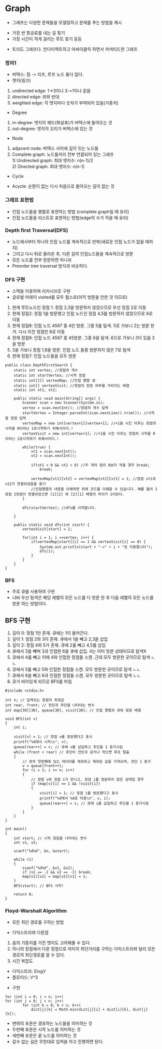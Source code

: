 # Graph
* 그래프는 다양한 문제들을 모델링하고 문제를 푸는 방법을 제시
- 가장 싼 항공료를 내는 길 찾기
- 가장 시간이 적게 걸리는 루트 찾기 등등
* 트리도 그래프다. 언다이렉트하고 어싸이클릭 하면서 커넥티드한 그래프
### 정의1
- 버텍스: 점 -> 리프, 루프 노드 둘다 없다.
- 엣지(링크)
1. undirected edge: 1->3이나 3->1이나 같음
2. directed edge: 위와 반대
3. weighted edge: 각 엣지마다 숫자가 부여되어 있음(가중치)
- Degree
1. in-degree: 엣지의 헤드(화살표)가 버텍스에 들어오는 것
2. out-degree: 엣지의 꼬리가 버텍스에 있는 것
- Node
1. adjacent node: 버텍스 사이에 길이 잇는 노드들
2. Complete graph: 노드들끼리 전부 연결되어 있는 그래프
<br>1) Undirected graph: 최대 엣지수: n(n-1)/2
<br>2) Directed graph: 최대 엣지수: n(n-1)
- Cycle
* Acycle: 순환이 없는 다시 처음으로 돌아오는 길이 없는 것

### 그래프 표현법
* 인접 노드들을 행렬로 표현하는 방법 (complete graph일 때 유리)
* 인접 노드들을 리스트로 표현하는 방법(edge의 수가 작을 때 유리)

### Depth first Traversal(DFS)
* 노드에서부터 하나의 인접 노드를 계속적으로 반복(새로운 인접 노드가 없을 때까지)
* 그리고 다시 뒤로 올라온 후, 다른 길의 인접노드들을 계속적으로 방문
* 모든 노드를 전부 방문하면 피니쉬
* Preorder tree traversal 방식과 비슷하다.

### DFS 구현
- 스택을 이용하여 리커시브로 구현
- 글로벌 어레이 visited를 모두 펄스로(아직 방문을 안한 것 이므로)
1. 현재 루트노드인 정점 1: 정점 2,3을 방문하지 않았으므로 우선 정점 2로 이동
2. 현재 정점2: 정점 1을 방문했고 인접 노드인 정점 4,5를 방문하지 않았으므로 8로 이동
3. 현재 정점8: 인접 노드 4567 중 4만 방문. 그중 5를 탐색. 5로 가보니 2는 방문 한거. 다시 이전 정점인 8로 이동
4. 현재 정점8: 인접 노드 4567 중 45방분. 그중 6을 탐색. 6으로 가보니 3이 있음 3을 방문
5. 3을 가보니 정점 1,6을 방문. 인접 노드 들중 방문하지 않은 7로 탐색
6. 현재 정점7: 인접 노드들을 모두 방문

```
public class DepthFirstSearch {
    static int vertex; //정점의 개수
    static int startVertex; //시작 정점
    static int[][] vertexMap; //인접 행렬 생
    static int[] vertexVisit; //정점의 방문 여부를 가리키는 배열
    static int vt1, vt2;

    public static void main(String[] args) {
        Scanner scan = new Scanner(System.in);
        vertex = scan.nextInt(); //정점의 개수 입력
        startVertex = Integer.parseInt(scan.nextLine().trim()); //시작할 정점 입력
        vertexMap = new int[vertex+1][vertex+1]; //+1을 시킨 이후는 정점의 시작을 0이아닌 1로시작하기 위해서이다.!
        vertexVisit = new int[vertex+1]; //+1을 시킨 이후는 정점의 시작을 0이아닌 1로시작하기 위해서이다.!

        while(true) {
            vt1 = scan.nextInt();
            vt2 = scan.nextInt();

            if(vt1 < 0 && vt2 < 0) //두 개의 점이 0보다 작을 경우 break;
                break;

            vertexMap[vt1][vt2] = vertexMap[vt2][vt1] = 1; //정점 vt1과 vt2가 연결되었음을 표기
            //인접행렬의 내용을 이해하면 위에 코드를 이해할 수 있습니다. 예를 들어 1정점 2정점이 연결되었으면 [1][2] 와 [2][1] 배열의 자리가 1이된다.
        }

        dfs(startVertex); //dfs를 시작합니다.

    }

    public static void dfs(int start) {
        vertexVisit[start] = 1;

        for(int i = 1; i <=vertex; i++) {
            if(vertexMap[start][i] == 1 && vertexVisit[i] == 0) {
                System.out.println(start + "->" + i + "로 이동합니다");
                dfs(i);
            }
        }
    }
}

```
### BFS
* 주로 큐를 사용하여 구현
* 너비 우선 탐색은 해당 레벨의 모든 노드를 다 방문 한 후 다음 레벨의 모든 노드를 방문 하는 방법이다.
## BFS 구현
1. 깊이 0: 정점 1만 존재. 큐에는 1이 들어간다.
2. 깊이 1: 정점 2와 3이 존재. 큐에서 1을 빼고 2,3을 삽입
3. 깊이 2: 정점 4와 5가 존재. 큐에 2를 빼고 4,5를 삽입
4. 큐에서 3을 빼며 3과 인접한 6을 큐에 삽입. 4는 이미 방문 상태이므로 탐색X
5. 큐에서 4를 빼고 이때 4와 인접한 정점들 스캔. 근데 모두 방문한 곳이므로 탐색 ㄴㄴ
6. 큐에서 5를 빼고 5와 인접한 정점들 스캔. 모두 방문한 곳이므로 탐색 ㄴㄴ
7. 큐에서 6을 빼고 6과 인접한 정점들 스캔. 모두 방문한 곳이므로 탐색 ㄴㄴ
8. 큐가 비어있게 되므로 BFS를 마침
```
#include <stdio.h>

int n; // 입력되는 정점의 최댓값
int rear, front; // 전단과 후단을 나타내는 변수
int map[30][30], queue[30], visit[30]; // 인접 행렬과 큐와 방문 배열

void BFS(int v)
{
    int i;

    visit[v] = 1; // 정점 v를 방문했다고 표시
    printf("%d에서 시작\n", v);
    queue[rear++] = v; // 큐에 v를 삽입하고 후단을 1 증가시킴
    while (front < rear) // 후단이 전단과 같거나 작으면 루프 탈출
    {
        // 큐의 첫번째에 있는 데이터를 제외하고 제외된 값을 가져오며, 전단 1 증가
        v = queue[front++];
        for (i = 1; i <= n; i++)
        {
            // 정점 v와 정점 i가 만나고, 정점 i를 방문하지 않은 상태일 경우
            if (map[v][i] == 1 && !visit[i])
            {
                visit[i] = 1; // 정점 i를 방문했다고 표시
                printf("%d에서 %d로 이동\n", v, i);
                queue[rear++] = i; // 큐에 i를 삽입하고 후단을 1 증가시킴
            }
        }
    }
}

int main()
{
    int start; // 시작 정점을 나타내는 변수
    int v1, v2;

    scanf("%d%d", &n, &start);

    while (1)
    {
        scanf("%d%d", &v1, &v2);
        if (v1 == -1 && v2 == -1) break;
        map[v1][v2] = map[v2][v1] = 1;
    }
    BFS(start); // BFS 시작!

    return 0;
}

```
### Floyd-Warshall Algorithm
* 모든 최단 경로를 구하는 방법
- 다익스트라와 다른점
1) 음의 가중치를 가진 엣지도 고려해줄 수 있다.
2) 하나의 정점에서 다른 정점으로 까지의 최단거리를 구하는 다익스트라와 달리 모든 경로의 최단경로를 알 수 있다.
3) 시간 복잡도
- 다익스트라: ElogV
- 플로이드: V^3

* 구현
```
for (int i = 0; i < n; i++)
for (int j = 0; j < n; j++)
		for (int k = 0; k < n; k++)
			dist[j][k] = Math.min(dist[j][i] + dist[i][k], dist[j][k]);
```
- 맨위의 포문은 경유하는 노드들을 의미하는 것
- 두번째 포문은 시작 노드를 의미하는 것
- 세번째 포문은 끝 노드를 의미하는 것
- 갈수 없는 길은 무한대로 입력을 하고 진행하면 된다.
